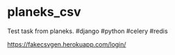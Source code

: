 # planeks_csv
Test task from planeks. #django #python #celery #redis

https://fakecsvgen.herokuapp.com/login/
